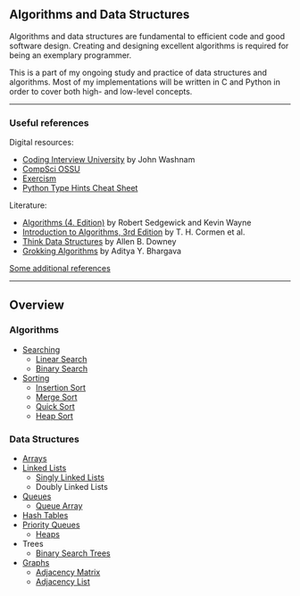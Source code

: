 ## Algorithms and Data Structures

Algorithms and data structures are fundamental to efficient code and good software design. Creating and designing excellent algorithms is required for being an exemplary programmer.

This is a part of my ongoing study and practice of data structures and algorithms.
Most of my implementations will be written in C and Python in order to cover both high- and low-level concepts.

---

### Useful references
Digital resources:
* [Coding Interview University](https://github.com/jwasham/coding-interview-university) by John Washnam
* [CompSci OSSU](https://github.com/ossu/computer-science)
* [Exercism](https://exercism.org/dashboard)
* [Python Type Hints Cheat Sheet](https://github.com/python/mypy/blob/5d765e71fa1313830b485a4e9f18a6553b221426/docs/source/cheat_sheet_py3.rst)

Literature:
* [Algorithms (4. Edition)](http://index-of.es/Varios-2/Algorithms%204th%20Edition.pdf) by Robert Sedgewick and Kevin Wayne
* [Introduction to Algorithms, 3rd Edition](https://edutechlearners.com/download/Introduction_to_algorithms-3rd%20Edition.pdf) by T. H. Cormen et al.
* [Think Data Structures](https://greenteapress.com/thinkdast/thinkdast.pdf) by Allen B. Downey
* [Grokking Algorithms](https://edu.anarcho-copy.org/Algorithm/grokking-algorithms-illustrated-programmers-curious.pdf) by Aditya Y. Bhargava

[Some additional references](https://github.com/yznnck/algodat_practice/tree/master/references)

---

## Overview
### Algorithms
* [Searching](https://github.com/ybrenning/algodat_practice/tree/master/algorithms/searching)
  * [Linear Search](https://github.com/ybrenning/algodat_practice/tree/master/algorithms/searching/linear_search)
  * [Binary Search](https://github.com/ybrenning/algodat_practice/tree/master/algorithms/searching/binary_search)
* [Sorting](https://github.com/ybrenning/algodat_practice/tree/master/algorithms/sorting)
  * [Insertion Sort](https://github.com/ybrenning/algodat_practice/tree/master/algorithms/sorting/insertion_sort)
  * [Merge Sort](https://github.com/ybrenning/algodat_practice/tree/master/algorithms/sorting/merge_sort)
  * [Quick Sort](https://github.com/ybrenning/algodat_practice/tree/master/algorithms/sorting/quick_sort)
  * [Heap Sort](https://github.com/ybrenning/algodat_practice/tree/master/algorithms/sorting/heap_sort)

### Data Structures
* [Arrays](https://github.com/ybrenning/algodat_practice/tree/master/data_structures/arrays)
* [Linked Lists](https://github.com/ybrenning/algodat_practice/tree/master/data_structures/linked_lists)
  * [Singly Linked Lists](https://github.com/ybrenning/algodat_practice/tree/master/data_structures/linked_lists/singly_linked_lists)
  * Doubly Linked Lists
* [Queues](https://github.com/ybrenning/algodat_practice/tree/master/data_structures/queues)
  * [Queue Array](https://github.com/ybrenning/algodat_practice/tree/master/data_structures/queues/queue_array)
* [Hash Tables](https://github.com/ybrenning/algodat_practice/tree/master/data_structures/hash_tables)
* [Priority Queues](https://github.com/ybrenning/algodat_practice/tree/master/data_structures/priority_queues)
  * [Heaps](https://github.com/ybrenning/algodat_practice/tree/master/data_structures/priority_queues)
* Trees
  * [Binary Search Trees](https://github.com/ybrenning/algodat_practice/tree/master/data_structures/binary_search_trees)
* [Graphs](https://github.com/ybrenning/algodat_practice/tree/master/data_structures/graphs)
  * [Adjacency Matrix](https://github.com/ybrenning/algodat_practice/tree/master/data_structures/graphs/adjacency_matrix)
  * [Adjacency List](https://github.com/ybrenning/algodat_practice/tree/master/data_structures/graphs/adjacency_list)